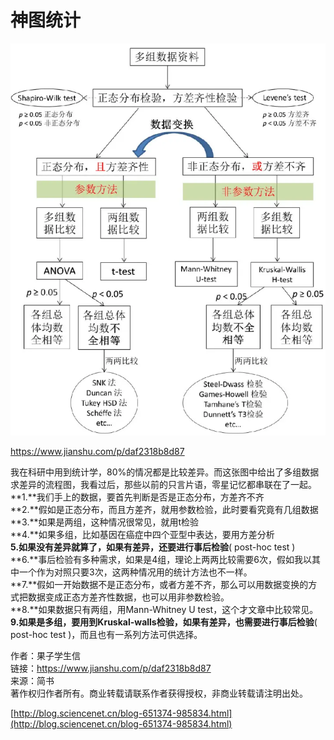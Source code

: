 # 神图统计













![](_v_images/1575563306_21382.png)















https://www.jianshu.com/p/daf2318b8d87


我在科研中用到统计学，80%的情况都是比较差异。而这张图中给出了多组数据求差异的流程图，我看过后，那些以前的只言片语，零星记忆都串联在了一起。  
**1.**我们手上的数据，要首先判断是否是正态分布，方差齐不齐  
**2.**假如是正态分布，而且方差齐，就用参数检验，此时要看究竟有几组数据  
**3.**如果是两组，这种情况很常见，就用t检验  
**4.**如果多组，比如基因在癌症中四个亚型中表达，要用方差分析  
**5.**如果没有差异就算了，如果有差异，还要进行**事后检验**( post-hoc test )  
**6.**事后检验有多种需求，如果是4组，理论上两两比较需要6次，假如我以其中一个作为对照只要3次，这两种情况用的统计方法也不一样。  
**7.**假如一开始数据不是正态分布，或者方差不齐，那么可以用数据变换的方式把数据变成正态方差齐性数据，也可以用非参数检验。  
**8.**如果数据只有两组，用Mann-Whitney U test，这个才文章中比较常见。  
**9.**如果是多组，要用到Kruskal-walls检验，如果有差异，也需要进行**事后检验**( post-hoc test )，而且也有一系列方法可供选择。

  
  
作者：果子学生信  
链接：https://www.jianshu.com/p/daf2318b8d87  
来源：简书  
著作权归作者所有。商业转载请联系作者获得授权，非商业转载请注明出处。


[http://blog.sciencenet.cn/blog-651374-985834.html](http://blog.sciencenet.cn/blog-651374-985834.html)







































